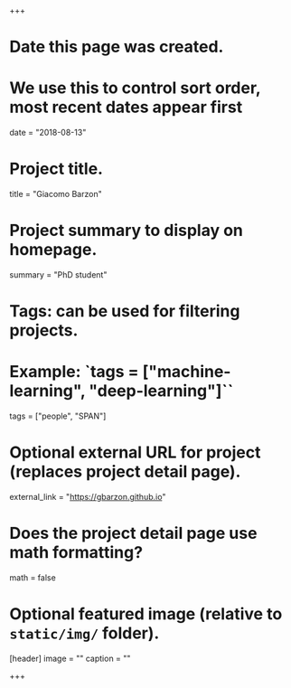+++
# Date this page was created.
# We use this to control sort order, most recent dates appear first
date = "2018-08-13"

# Project title.
title = "Giacomo Barzon"

# Project summary to display on homepage.
summary = "PhD student"

# Tags: can be used for filtering projects.
# Example: `tags = ["machine-learning", "deep-learning"]``
tags = ["people", "SPAN"]

# Optional external URL for project (replaces project detail page).
external_link = "https://gbarzon.github.io"

# Does the project detail page use math formatting?
math = false

# Optional featured image (relative to `static/img/` folder).
[header]
image = ""
caption = ""

+++
